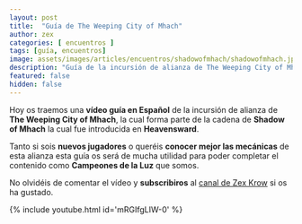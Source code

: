 ```yaml
---
layout: post
title:  "Guía de The Weeping City of Mhach"
author: zex
categories: [ encuentros ]
tags: [guía, encuentros]
image: assets/images/articles/encuentros/shadowofmhach/shadowofmhach.jpg
description: "Guía de la incursión de alianza de The Weeping City of Mhach"
featured: false
hidden: false
---
```

Hoy os traemos una **vídeo guía en Español** de la incursión de alianza de **The Weeping City of Mhach**, la cual forma parte de la cadena de **Shadow of Mhach** la cual fue introducida en **Heavensward**.

Tanto si sois **nuevos jugadores** o queréis **conocer mejor las mecánicas** de esta alianza esta guía os será de mucha utilidad para poder completar el contenido como **Campeones de la Luz** que somos.

No olvidéis de comentar el vídeo y **subscribiros** al <a href="https://www.youtube.com/channel/UC6WMAsnnQXRP5pWG8dWwwnA" target="_blank">canal de Zex Krow</a> si os ha gustado.

{% include youtube.html id='mRGIfgLIW-0' %}
